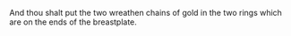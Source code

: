 And thou shalt put the two wreathen chains of gold in the two rings which are on the ends of the breastplate.
